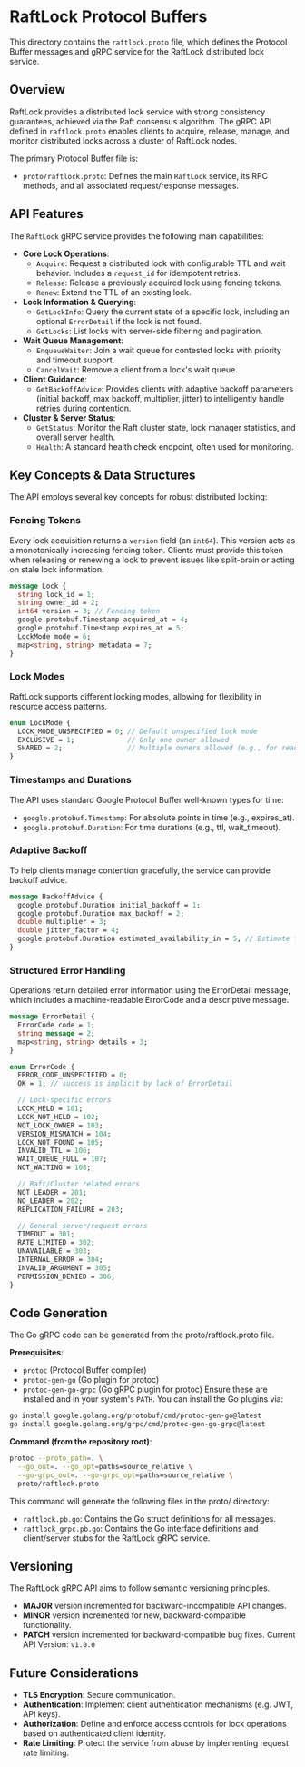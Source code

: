 # RaftLock Protocol Buffers

This directory contains the `raftlock.proto` file, which defines the Protocol Buffer messages and gRPC service for the RaftLock distributed lock service.

## Overview

RaftLock provides a distributed lock service with strong consistency guarantees, achieved via the Raft consensus algorithm. The gRPC API defined in `raftlock.proto` enables clients to acquire, release, manage, and monitor distributed locks across a cluster of RaftLock nodes.

The primary Protocol Buffer file is:

* `proto/raftlock.proto`: Defines the main `RaftLock` service, its RPC methods, and all associated request/response messages.

## API Features

The `RaftLock` gRPC service provides the following main capabilities:

* **Core Lock Operations**:
  * `Acquire`: Request a distributed lock with configurable TTL and wait behavior. Includes a `request_id` for idempotent retries.
  * `Release`: Release a previously acquired lock using fencing tokens.
  * `Renew`: Extend the TTL of an existing lock.
* **Lock Information & Querying**:
  * `GetLockInfo`: Query the current state of a specific lock, including an optional `ErrorDetail` if the lock is not found.
  * `GetLocks`: List locks with server-side filtering and pagination.
* **Wait Queue Management**:
  * `EnqueueWaiter`: Join a wait queue for contested locks with priority and timeout support.
  * `CancelWait`: Remove a client from a lock's wait queue.
* **Client Guidance**:
  * `GetBackoffAdvice`: Provides clients with adaptive backoff parameters (initial backoff, max backoff, multiplier, jitter) to intelligently handle retries during contention.
* **Cluster & Server Status**:
  * `GetStatus`: Monitor the Raft cluster state, lock manager statistics, and overall server health.
  * `Health`: A standard health check endpoint, often used for monitoring.

## Key Concepts & Data Structures

The API employs several key concepts for robust distributed locking:

### Fencing Tokens

Every lock acquisition returns a `version` field (an `int64`). This version acts as a monotonically increasing fencing token. Clients must provide this token when releasing or renewing a lock to prevent issues like split-brain or acting on stale lock information.

```protobuf
message Lock {
  string lock_id = 1;
  string owner_id = 2;
  int64 version = 3; // Fencing token
  google.protobuf.Timestamp acquired_at = 4;
  google.protobuf.Timestamp expires_at = 5;
  LockMode mode = 6;
  map<string, string> metadata = 7;
}
```

### Lock Modes

RaftLock supports different locking modes, allowing for flexibility in resource access patterns.

```protobuf
enum LockMode {
  LOCK_MODE_UNSPECIFIED = 0; // Default unspecified lock mode
  EXCLUSIVE = 1;             // Only one owner allowed
  SHARED = 2;                // Multiple owners allowed (e.g., for read locks)
}
```

### Timestamps and Durations

The API uses standard Google Protocol Buffer well-known types for time:

* `google.protobuf.Timestamp`: For absolute points in time (e.g., expires_at).
* `google.protobuf.Duration`: For time durations (e.g., ttl, wait_timeout).

### Adaptive Backoff

To help clients manage contention gracefully, the service can provide backoff advice.

```protobuf
message BackoffAdvice {
  google.protobuf.Duration initial_backoff = 1;
  google.protobuf.Duration max_backoff = 2;
  double multiplier = 3;
  double jitter_factor = 4;
  google.protobuf.Duration estimated_availability_in = 5; // Estimate for when lock might be free
}
```

### Structured Error Handling

Operations return detailed error information using the ErrorDetail message, which includes a machine-readable ErrorCode and a descriptive message.

```protobuf
message ErrorDetail {
  ErrorCode code = 1;
  string message = 2;
  map<string, string> details = 3;
}

enum ErrorCode {
  ERROR_CODE_UNSPECIFIED = 0;
  OK = 1; // success is implicit by lack of ErrorDetail

  // Lock-specific errors
  LOCK_HELD = 101;
  LOCK_NOT_HELD = 102;
  NOT_LOCK_OWNER = 103;
  VERSION_MISMATCH = 104;
  LOCK_NOT_FOUND = 105;
  INVALID_TTL = 106;
  WAIT_QUEUE_FULL = 107;
  NOT_WAITING = 108;

  // Raft/Cluster related errors
  NOT_LEADER = 201;
  NO_LEADER = 202;
  REPLICATION_FAILURE = 203;

  // General server/request errors
  TIMEOUT = 301;
  RATE_LIMITED = 302;
  UNAVAILABLE = 303;
  INTERNAL_ERROR = 304;
  INVALID_ARGUMENT = 305;
  PERMISSION_DENIED = 306;
}
```

## Code Generation

The Go gRPC code can be generated from the proto/raftlock.proto file.

**Prerequisites**:

* `protoc` (Protocol Buffer compiler)
* `protoc-gen-go` (Go plugin for protoc)
* `protoc-gen-go-grpc` (Go gRPC plugin for protoc)
Ensure these are installed and in your system's `PATH`. You can install the Go plugins via:

```Bash
go install google.golang.org/protobuf/cmd/protoc-gen-go@latest
go install google.golang.org/grpc/cmd/protoc-gen-go-grpc@latest
```

**Command (from the repository root)**:

```Bash
protoc --proto_path=. \
  --go_out=. --go_opt=paths=source_relative \
  --go-grpc_out=. --go-grpc_opt=paths=source_relative \
  proto/raftlock.proto
```

This command will generate the following files in the proto/ directory:

* `raftlock.pb.go`: Contains the Go struct definitions for all messages.
* `raftlock_grpc.pb.go`: Contains the Go interface definitions and client/server stubs for the RaftLock gRPC service.

## Versioning

The RaftLock gRPC API aims to follow semantic versioning principles.

* **MAJOR** version incremented for backward-incompatible API changes.
* **MINOR** version incremented for new, backward-compatible functionality.
* **PATCH** version incremented for backward-compatible bug fixes.
Current API Version: `v1.0.0`

## Future Considerations

* **TLS Encryption**: Secure communication.
* **Authentication**: Implement client authentication mechanisms (e.g. JWT, API keys).
* **Authorization**: Define and enforce access controls for lock operations based on authenticated client identity.
* **Rate Limiting**: Protect the service from abuse by implementing request rate limiting.
